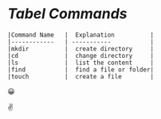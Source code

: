 # **_Tabel Commands_**

    |Command Name   |  Explanation          |
    |------------   | -----------           | 
    |mkdir          |  create directory     |   
    |cd             |  change directory     |
    |ls             |  list the content     |
    |find           |  find a file or folder|
    |touch          |  create a file        |


  :grinning:
  
  :v:

  